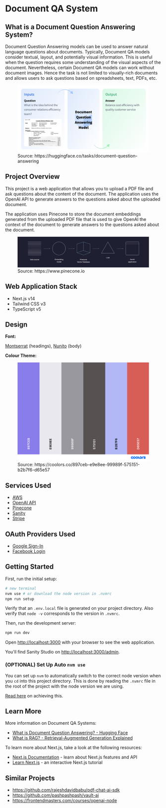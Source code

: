 # Document QA System

## What is a Document Question Answering System?

Document Question Answering models can be used to answer natural language questions about documents. Typically, Document QA models consider textual, layout, and potentially visual information. This is useful when the question requires some understanding of the visual aspects of the document. Nevertheless, certain Document QA models can work without document images. Hence the task is not limited to visually-rich documents and allows users to ask questions based on spreadsheets, text, PDFs, etc.

<figure>
  <img src="./docs/docqa-diagram.png" alt="A visual example of a Document Question Answering System">
  <figcaption>Source: https://huggingface.co/tasks/document-question-answering</figcaption>
</figure>

## Project Overview

This project is a web application that allows you to upload a PDF file and ask questions about the content of the document. The application uses the OpenAI API to generate answers to the questions asked about the uploaded document.

The application uses Pinecone to store the document embeddings generated from the uploaded PDF file that is used to give OpenAI the context of the document to generate answers to the questions asked about the document.

<figure>
  <img src="./docs/pinecone-flowchart.png" alt="Pinecone Vector Database Generate Flowchart">
  <figcaption>Source: https://www.pinecone.io</figcaption>
</figure>

## Web Application Stack

- Next.js v14
- Tailwind CSS v3
- TypeScript v5

## Design

**Font:**

[Montserrat](https://fonts.google.com/specimen/Montserrat) (headings), [Nunito](https://fonts.google.com/specimen/Nunito) (body)

**Colour Theme:**

<figure>
  <img src="./docs/colour-theme.png" alt="Colour Theme">
  <figcaption>Source: https://coolors.co/897ceb-e9e8ee-99989f-575151-b2b7f6-d65e57</figcaption>
</figure>

## Services Used

- [AWS](https://aws.amazon.com/)
- [OpenAI API](https://platform.openai.com/)
- [Pinecone](https://www.pinecone.io/)
- [Sanity](https://www.sanity.io/)
- [Stripe](https://stripe.com/)

## OAuth Providers Used

- [Google Sign-In](https://developers.google.com/identity/)
- [Facebook Login](https://developers.facebook.com/docs/facebook-login/)

## Getting Started

First, run the initial setup:

```bash
# new terminal
nvm use # or download the node version in .nvmrc
npm run setup
```

Verify that an `.env.local` file is generated on your project directory. Also verify that `node -v` corresponds to the version in `.nvmrc`.

Then, run the development server:

```bash
npm run dev
```

Open [http://localhost:3000](http://localhost:3000) with your browser to see the web application.

You'll find Sanity Studio on [http://localhost:3000/admin](http://localhost:3000/admin).

### (OPTIONAL) Set Up Auto `nvm use`

You can set up `nvm` to automatically switch to the correct node version when you `cd` into this project directory. This is done by reading the `.nvmrc` file in the root of the project with the node version we are using.

[Read here](https://github.com/nvm-sh/nvm?tab=readme-ov-file#calling-nvm-use-automatically-in-a-directory-with-a-nvmrc-file) on achieving this.

## Learn More

More information on Document QA Systems:

- [What is Document Question Answering? - Hugging Face](https://huggingface.co/tasks/document-question-answering)
- [What is RAG? - Retrieval-Augmented Generation Explained](https://aws.amazon.com/what-is/retrieval-augmented-generation)

To learn more about Next.js, take a look at the following resources:

- [Next.js Documentation](https://nextjs.org/docs) - learn about Next.js features and API
- [Learn Next.js](https://nextjs.org/learn) - an interactive Next.js tutorial

## Similar Projects

- https://github.com/rajeshdavidbabu/pdf-chat-ai-sdk
- https://github.com/pashpashpash/vault-ai
- https://frontendmasters.com/courses/openai-node
